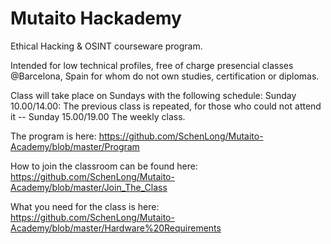 # Mutaito Hackademy
Ethical Hacking &amp; OSINT courseware program. 

Intended for low technical profiles, free of charge presencial classes @Barcelona, Spain for whom do not own studies, certification or diplomas. 

Class will take place on Sundays with the following schedule:
Sunday 10.00/14.00: The previous class is repeated, for those who could not attend it -- Sunday 15.00/19.00 The weekly class. 

The program is here: https://github.com/SchenLong/Mutaito-Academy/blob/master/Program

How to join the classroom can be found here: https://github.com/SchenLong/Mutaito-Academy/blob/master/Join_The_Class

What you need for the class is here: https://github.com/SchenLong/Mutaito-Academy/blob/master/Hardware%20Requirements

